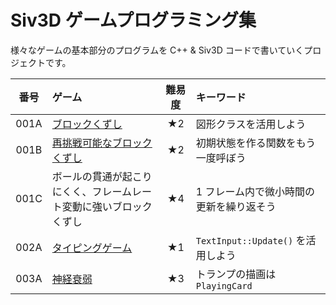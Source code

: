# Siv3D ゲームプログラミング集

様々なゲームの基本部分のプログラムを C++ & Siv3D コードで書いていくプロジェクトです。  

| 番号 | ゲーム | 難易度 | キーワード |
|:---:|:---|:---:|:---|
| 001A | [ブロックくずし](games/001/A.md) | ★2 | 図形クラスを活用しよう |
| 001B | [再挑戦可能なブロックくずし](games/001/B.md) | ★2 | 初期状態を作る関数をもう一度呼ぼう |
| 001C | ボールの貫通が起こりにくく、フレームレート変動に強いブロックくずし | ★4 | 1 フレーム内で微小時間の更新を繰り返そう |
| 002A | [タイピングゲーム](games/002/A.md) | ★1 | `TextInput::Update()` を活用しよう |
| 003A | [神経衰弱](games/003/A.md) | ★3 | トランプの描画は `PlayingCard` |
